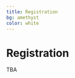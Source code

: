 ```yaml
---
title: Registration
bg: amethyst
color: white
---
```


#  Registration

TBA

<!--
Please send the project proposals before 1st September  2017 to the mailing address: [brainhackwarsaw@gmail.com](mailto:brainhackwarsaw@gmail.com)

Registration for project participants will start in September and it will last until 1st November 2017 .

During registration, there will be small  registration fee for the project participants (to cover the catering during the event, not more than 20€)

-->
